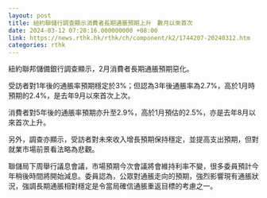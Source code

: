 ```yaml
---
layout: post
title: 紐約聯儲行調查顯示消費者長期通脹預期上升　數月以來首次
date: 2024-03-12 07:28:16.000000000 +08:00
link: https://news.rthk.hk/rthk/ch/component/k2/1744207-20240312.htm
categories: rthk
---
```


紐約聯邦儲備銀行調查顯示，2月消費者長期通脹預期惡化。

受訪者對1年後的通脹率預期穩定於3%；但認為3年後通脹率為2.7%，高於1月時預期的2.4%，是去年9月以來首次上次。

消費者對5年後的通脹率預期亦升至2.9%，高於1月預估的2.5%，亦是去年8月以來首次上升。

另外，調查亦顯示，受訪者對未來收入增長預期保持穩定，並提高支出預期，但對就業市場前景看法略為悲觀。

聯儲局下周舉行議息會議，市場預期今次會議將會維持利率不變，很多委員預計今年稍後時間將開始減息。委員認為，公眾對通脹走向的預期，強烈影響現有通脹狀況，強調長期通脹相對穩定是令當局確信通脹重返目標的考慮之一。
